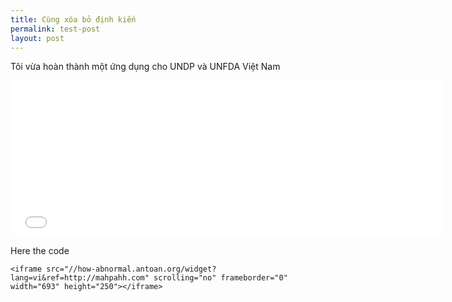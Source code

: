 ```yaml
---
title: Cùng xóa bỏ định kiến
permalink: test-post
layout: post
---
```


Tôi vừa hoàn thành một ứng dụng cho UNDP và UNFDA Việt Nam

<iframe src="//how-abnormal.antoan.org/widget?lang=vi&ref=http://mahpahh.com" scrolling="no" frameborder="0" width="693" height="250"></iframe>

Here the code

```
<iframe src="//how-abnormal.antoan.org/widget?lang=vi&ref=http://mahpahh.com" scrolling="no" frameborder="0" width="693" height="250"></iframe>
```
